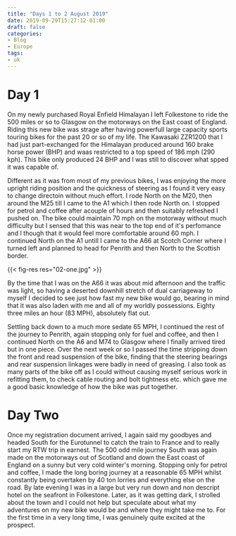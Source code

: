 ```yaml
---
title: "Days 1 to 2 August 2019"
date: 2019-09-29T15:27:12-01:00
draft: false
categories:
- Blog
- Europe
tags:
- uk
---
```


# Day 1

On my newly purchased Royal Enfield Himalayan I left Folkestone to ride the 500 miles or so to Glasgow on the motorways on the East coast of England. Riding this new bike was strage after having powerfull large capacity sports touring bikes for the past 20 or so of my life. The Kawasaki ZZR1200 that I had just part-exchanged for the Himalayan produced around 160 brake horse power (BHP) and waas restricted to a top speed of 186 mph (290 kph). This bike only produced 24 BHP and I was still to discover what spped it was capable of. 

Different as it was from most of my previous bikes, I was enjoying the more upright riding position and the quickness of steering as I found it very easy to change directoin without much effort. I rode North on the M20, then around the M25 till I came to the A1 which I then rode North on. I stopped for petrol and coffee after acouple of hours and then suitably refreshed I pushed on. The bike could maintain 70 mph on the motorway without much difficulty but I sensed that this was near to the top end of it's perfomance and I though that it would feel more comfortable around 60 mph. I continued North on the A1 untill I came to the A66 at Scotch Corner where I turned left and planned to head for Penrith and then North to the Scottish border.

{{< fig-res res="02-one.jpg" >}}

<!--more-->

By the time that I was on the A66 it was about mid afternoon and the traffic was light, so having a deserted downhill stretch of dual carriageway to myself I decided to see just how fast my new bike would go, bearing in mind that it was also laden with me and all of my worldly possessions. Eighty three miles an hour (83 MPH), absolutely flat out.

Settling back down to a much more sedate 65 MPH, I continued the rest of the journey to Penrith, again stopping only for fuel and coffee, and then I continued North on the A6 and M74 to Glasgow where I finally arrived tired but in one piece. Over the next week or so I passed the time stripping down the front and read suspension of the bike, finding that the steering bearings and rear suspension linkages were badly in need of greasing. I also took as many parts of the bike off as I could without causing myself serious work in refitting them, to check cable routing and bolt tightness etc. which gave me a good basic knowledge of how the bike was put together.

# Day Two

Once my registration document arrived, I again said my goodbyes and headed South for the Eurotunnel to catch the train to France and to really start my RTW trip in earnest. The 500 odd mile journey South was again made on the motorways out of Scotland and down the East coast of England on a sunny but very cold winter's morning. Stopping only for petrol and coffee, I made the long boring journey at a reasonable 65 MPH whilst constantly being overtaken by 40 ton lorries and everything else on the road. By late evening I was in a large but very run down and non descript hotel on the seafront in Folkestone. Later, as it was getting dark, I strolled about the town and I could not help but speculate about what my adventures on my new bike would be and where they might take me to. For the first time in a very long time, I was genuinely quite excited at the prospect.